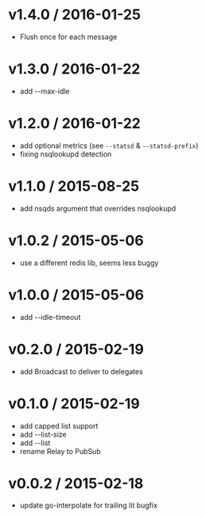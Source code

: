 
v1.4.0 / 2016-01-25
==================

  * Flush once for each message


v1.3.0 / 2016-01-22
==================

  * add --max-idle

v1.2.0 / 2016-01-22
==================

  * add optional metrics (see `--statsd` & `--statsd-prefix`)
  * fixing nsqlookupd detection

v1.1.0 / 2015-08-25
==================

  * add nsqds argument that overrides nsqlookupd


v1.0.2 / 2015-05-06
===================

  * use a different redis lib, seems less buggy

v1.0.0 / 2015-05-06
===================

  * add --idle-timeout

v0.2.0 / 2015-02-19
===================

  * add Broadcast to deliver to delegates

v0.1.0 / 2015-02-19
===================

  * add capped list support
  * add --list-size
  * add --list
  * rename Relay to PubSub

v0.0.2 / 2015-02-18
===================

 - update go-interpolate for trailing lit bugfix

